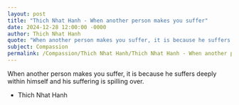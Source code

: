 ```yaml
---
layout: post
title: "Thich Nhat Hanh - When another person makes you suffer"
date: 2024-12-28 12:00:00 -0000
author: Thich Nhat Hanh
quote: "When another person makes you suffer, it is because he suffers deeply within himself and his suffering is spilling over."
subject: Compassion
permalink: /Compassion/Thich Nhat Hanh/Thich Nhat Hanh - When another person makes you suffer
---
```


When another person makes you suffer, it is because he suffers deeply within himself and his suffering is spilling over.

- Thich Nhat Hanh
